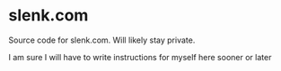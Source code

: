 # slenk.com

Source code for slenk.com. Will likely stay private.

I am sure I will have to write instructions for myself here sooner or later

